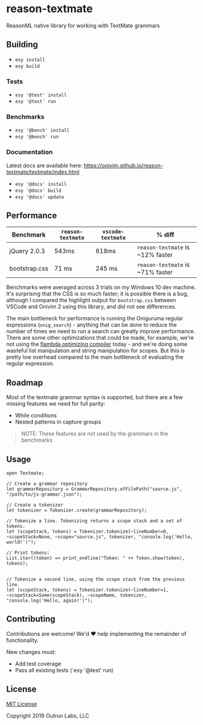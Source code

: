 # reason-textmate
ReasonML native library for working with TextMate grammars

## Building

- `esy install`
- `esy build`

### Tests

- `esy '@test' install`
- `esy '@test' run`

### Benchmarks

- `esy '@bench' install`
- `esy '@bench' run`

### Documentation

Latest docs are available here: https://onivim.github.io/reason-textmate/textmate/index.html

- `esy '@docs' install`
- `esy '@docs' build`
- `esy '@docs' update`

## Performance

| Benchmark | `reason-textmate` | `vscode-textmate` | % diff |
| --- | --- | --- | --- |
| jQuery 2.0.3 | 543ms | 618ms | `reason-textmate` is ~12% faster |
| bootstrap.css | 71 ms | 245 ms | `reason-textmate` is ~71% faster |

Benchmarks were averaged across 3 trials on my Windows 10 dev machine. It's surprising that the CSS is so much faster; it is possible there is a bug, although I compared the highlight output for `bootstrap.css` between VSCode and Onivim 2 using this library, and did not see differences.

The main bottleneck for performance is running the Oniguruma regular expressions (`onig_search`) - anything that can be done to reduce the number of times we need to run a search can greatly improve performance. There are some other optimizations that could be made, for example, we're not using the [flambda optimizing compiler](https://caml.inria.fr/pub/docs/manual-ocaml/flambda.html) today - and we're doing some wasteful list manipulation and string manipulation for scopes. But this is pretty low overhead compared to the main bottleneck of evaluating the regular expression.

## Roadmap

Most of the textmate grammar syntax is supported, but there are a few missing features we need for full parity:

- While conditions
- Nested patterns in capture groups

> NOTE: These features are not used by the grammars in the benchmarks

## Usage

```reason
open Textmate;

// Create a grammar repository
let grammarRepository = GrammarRepository.ofFilePath("source.js", "/path/to/js-grammar.json");

// Create a tokenizer
let tokenizer = Tokenizer.create(grammarRepository);

// Tokenize a line. Tokenizing returns a scope stack and a set of tokens.
let (scopeStack, tokens) = Tokenizer.tokenize(~lineNumber=0, ~scopeStack=None, ~scope="source.js", tokenizer, "console.log('Hello, world!')");

// Print tokens:
List.iter((token) => print_endline("Token: " ++ Token.show(token), tokens);


// Tokenize a second line, using the scope stack from the previous line.
let (scopeStack, tokens) = Tokenizer.tokenize(~lineNumber=1, ~scopeStack=Some(scopeStack), ~scopeName, tokenizer, "console.log('Hello, again!')");
```

## Contributing

Contributions are welcome! We'd :heart: help implementing the remainder of functionality.

New changes must:
- Add test coverage
- Pass all existing tests (`esy '@test' run)

## License

[MIT License](./LICENSE)

Copyright 2019 Outrun Labs, LLC
